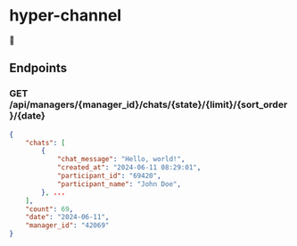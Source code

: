 # hyper-channel

🚀

## Endpoints

### GET /api/managers/{manager_id}/chats/{state}/{limit}/{sort_order}/{date}

```json
{
    "chats": [
        {
            "chat_message": "Hello, world!",
            "created_at": "2024-06-11 08:29:01",
            "participant_id": "69420",
            "participant_name": "John Doe",
        }, ...
    ],
    "count": 69,
    "date": "2024-06-11",
    "manager_id": "42069"
}
```
